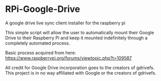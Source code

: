 # RPi-Google-Drive
A google drive live sync client installer for the raspberry pi

This simple script will allow the user to automatically mount their Google Drive to their Raspberry Pi and keep it mounted indefinitely through a completely automated process.

Basic process acquired from here: https://www.raspberrypi.org/forums/viewtopic.php?t=109587

All credit for Google Drive incorporation goes to the creators of gdrivefs. This project is in no way affiliated with Google or the creators of gdrivefs.
